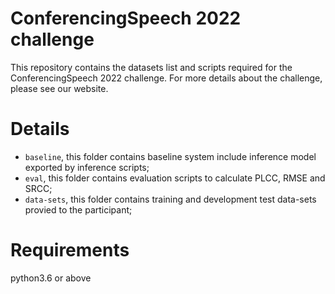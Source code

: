 # ConferencingSpeech 2022 challenge
This repository contains the datasets list and scripts required for the ConferencingSpeech 2022 challenge. For more details about the challenge, please see our website.
# Details
* `baseline`, this folder contains baseline system include inference model exported by inference scripts;
* `eval`, this folder contains evaluation scripts to calculate PLCC, RMSE and SRCC;
* `data-sets`, this folder contains training and development test data-sets provied to the participant; 
# Requirements
python3.6 or above
